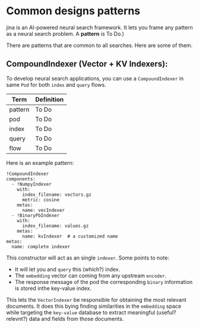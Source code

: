 # Common designs patterns
jina is an AI-powered neural search framework. It lets you frame any pattern as a neural search problem. A **pattern** is To Do.)

There are patterns that are common to all searches. Here are some of them.

## CompoundIndexer (Vector + KV Indexers):

To develop neural search applications, you can use a `CompoundIndexer` in same `Pod` for both `index` and `query` flows.  

 | Term | Definition |
| ----------- | ----------- |
| pattern | To Do |
| pod | To Do |
| index | To Do |
| query | To Do |
| flow | To Do |

 
 

Here is an example pattern:

```
!CompoundIndexer
components:
  - !NumpyIndexer
    with:
      index_filename: vectors.gz
      metric: cosine
    metas:
      name: vecIndexer
  - !BinaryPbIndexer
    with:
      index_filename: values.gz
    metas:
      name: kvIndexer  # a customized name
metas:
  name: complete indexer
```
 

This constructor will act as an single `indexer`. Some points to note:

* It will let you and `query` this (which?) index.  
* The `embedding` vector can coming from any upstream `encoder`.
* The response message of the pod the corresponding `binary` information is stored inthe key-value index. 

This lets the `VectorIndexer` be responsible for obtaining the most relevant documents.  It does this bying finding similarities in the `embedding` space while targeting the `key-value` database to extract meaningful (useful?  relevnt?) data and fields from those documents.

